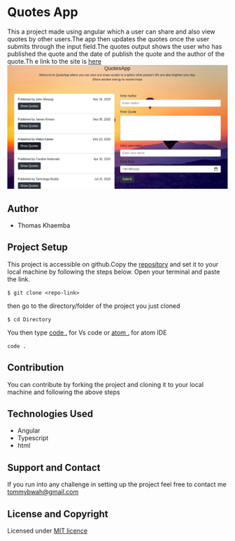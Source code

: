 # Quotes App

This a project made using angular which a user can share and also view quotes by other users.The app then updates the quotes once the user submits through the input field.The quotes output shows the user who has published the quote and the date of publish the quote and the author of the quote.Th e link to the site is [here](https://tomito26.github.io/QuotesApp/)
![QuotesApp](QuotesApp.png)

## Author

- Thomas Khaemba

## Project Setup

This project is accessible on github.Copy the [repository](https://github.com/tomito26/QuotesApp.git) and set it to your local machine by following the steps below.
Open your terminal and paste the link.

```
$ git clone <repo-link>
```

then go to the directory/folder of the project you just cloned

```
$ cd Directory
```

You then type [code .]() for Vs code or [atom .]() for atom IDE

```
code .
```

## Contribution

You can contribute by forking the project and cloning it to your local machine and following the above steps

## Technologies Used

- Angular
- Typescript
- html

## Support and Contact

If you run into any challenge in setting up the project feel free to contact me tommybwah@gmail.com

## License and Copyright

Licensed under [MIT licence](https://choosealicense.com/licenses/mit/)
